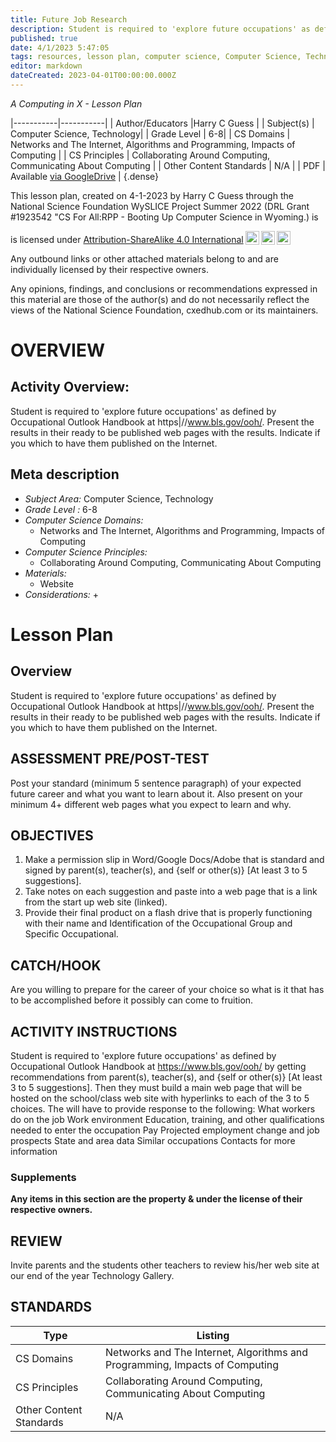 ```yaml
---
title: Future Job Research
description: Student is required to 'explore future occupations' as defined by Occupational Outlook Handbook at https|//www.bls.gov/ooh/. Present the results in their ready to be published web pages with the results. Indicate if you which to have them published on the Internet.
published: true
date: 4/1/2023 5:47:05
tags: resources, lesson plan, computer science, Computer Science, Technology 
editor: markdown
dateCreated: 2023-04-01T00:00:00.000Z
---
```

*A Computing in X - Lesson Plan*

|-----------|-----------|
| Author/Educators |Harry C Guess |
| Subject(s) | Computer Science, Technology|
| Grade Level | 6-8|
| CS Domains | Networks and The Internet, Algorithms and Programming, Impacts of Computing |
| CS Principles | Collaborating Around Computing, Communicating About Computing |
| Other Content Standards | N/A | 
| PDF | Available [via GoogleDrive](https://drive.google.com/open?id=1oL_TwWcVWUriSsbPZtNOqwd2sVnBFW0O) |
{.dense}






This lesson plan, created on 4-1-2023 by Harry C Guess through the National Science Foundation WySLICE Project Summer 2022 (DRL Grant #1923542 "CS For All:RPP - Booting Up Computer Science in Wyoming.) is  <p xmlns:cc="http://creativecommons.org/ns#" >  is licensed under <a href="http://creativecommons.org/licenses/by-sa/4.0/?ref=chooser-v1" target="_blank" rel="license noopener noreferrer" style="display:inline-block;">Attribution-ShareAlike 4.0 International<img style="height:22px!important;margin-left:3px;vertical-align:text-bottom;" src="https://mirrors.creativecommons.org/presskit/icons/cc.svg?ref=chooser-v1"><img style="height:22px!important;margin-left:3px;vertical-align:text-bottom;" src="https://mirrors.creativecommons.org/presskit/icons/by.svg?ref=chooser-v1"><img style="height:22px!important;margin-left:3px;vertical-align:text-bottom;" src="https://mirrors.creativecommons.org/presskit/icons/sa.svg?ref=chooser-v1"></a></p>


Any outbound links or other attached materials belong to and are individually licensed by their respective owners. 


Any opinions, findings, and conclusions or recommendations expressed in this material are those of the author(s) and do not necessarily reflect the views of the National Science Foundation, cxedhub.com or its maintainers.


# OVERVIEW
## Activity Overview:  
Student is required to 'explore future occupations' as defined by Occupational Outlook Handbook at https|//www.bls.gov/ooh/. Present the results in their ready to be published web pages with the results. Indicate if you which to have them published on the Internet.
## Meta description
+ *Subject Area:* Computer Science, Technology 
+ *Grade Level :* 6-8 
+ *Computer Science Domains:*
   + Networks and The Internet, Algorithms and Programming, Impacts of Computing
+ *Computer Science Principles:*
   + Collaborating Around Computing, Communicating About Computing
+ *Materials:* 
   + Website
+ *Considerations:*
   + 


# Lesson Plan
## Overview
Student is required to 'explore future occupations' as defined by Occupational Outlook Handbook at https|//www.bls.gov/ooh/. Present the results in their ready to be published web pages with the results. Indicate if you which to have them published on the Internet.
## ASSESSMENT PRE/POST-TEST
Post your standard (minimum 5 sentence paragraph) of your expected future career and what you want to learn about it. Also present on your minimum 4+ different web pages what you expect to learn and why.
## OBJECTIVES
1. Make a permission slip in Word/Google Docs/Adobe that is standard and signed by parent(s), teacher(s), and {self or other(s)} [At least 3 to 5 suggestions].
2. Take notes on each suggestion and paste into a web page that is a link from the start up web site (linked).
3. Provide their final product on a flash drive that is properly functioning with their name and Identification of the Occupational Group and Specific Occupational.


## CATCH/HOOK
Are you willing to prepare for the career of your choice so what is it that has to be accomplished before it possibly can come to fruition.


## ACTIVITY INSTRUCTIONS
Student is required to 'explore future occupations' as defined by Occupational Outlook Handbook at https://www.bls.gov/ooh/ by getting recommendations from parent(s), teacher(s), and {self or other(s)} [At least 3 to 5 suggestions]. Then they must build a main web page that will be hosted on the school/class web site with hyperlinks to each of the 3 to 5 choices. The will have to provide response to the following:
     What workers do on the job
     Work environment
     Education, training, and other qualifications needed to enter the occupation
     Pay
     Projected employment change and job prospects
     State and area data
     Similar occupations
     Contacts for more information


### Supplements
**Any items in this section are the property & under the license of their respective owners.**






## REVIEW
Invite parents and the students other teachers to review his/her web site at our end of the year Technology Gallery.
## STANDARDS        
| Type | Listing | 
|-----------|-----------|
| CS Domains  | Networks and The Internet, Algorithms and Programming, Impacts of Computing|
| CS Principles   | Collaborating Around Computing, Communicating About Computing|
| Other Content Standards | N/A  |